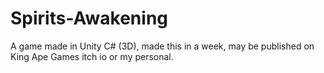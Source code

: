 # Spirits-Awakening
A game made in Unity C# (3D), made this in a week, may be published on King Ape Games itch io or my personal.
